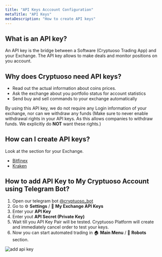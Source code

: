 ```yaml
---
title: "API Keys Acccount Configuration"
metaTitle: "API Keys"
metaDescription: "How to create API keys"
---
```


## What is an API key?

An API key is the bridge between a Software (Cryptuoso Trading App) and your Exchange. The API key allows to make deals and monitor positions on you account.

## Why does Cryptuoso need API keys?

- Read out the actual information about coins prices.
- Ask the exchange about you portfolio status for account statistics
- Send buy and sell commands to your exchange automatically

By using this API key, we do not require any Login information of your exchange, nor can we withdraw any funds (Make sure to never enable withdrawal rights in your API keys. As this allows companies to withdraw funds. We explicitly do **NOT** want these rights.)

## How can I create API keys?

Look at the section for your Exchange.

- [Bitfinex](/bitfinex)
- [Kraken](/kraken)

## How to add API Key to My Cryptuoso Account using Telegram Bot?

1. Open our telegram bot [@cryptuoso_bot](https://clc.la/cryptuoso_bot_beta)
2. Go to ⚙️ **Settings** / 🔐 **My Exchange API Keys**
3. Enter your **API Key**
4. Enter yout **API Secret (Private Key)**
5. Wait till you API Key Pair will be tested. Cryptuoso Platform will create and immediately cancel order to test your keys.
6. Now you can start automated trading in 🏠 **Main Menu** / 🤖 **Robots** section.

![add api key](https://support.cryptuoso.com/add_api_key)
